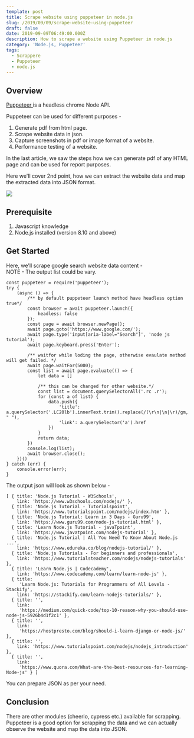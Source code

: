 ```yaml
---
template: post
title: Scrape website using puppeteer in node.js
slug: /2019/09/09/scrape-website-using-puppeteer
draft: false
date: 2019-09-09T06:49:00.000Z
description: How to scrape a website using Puppeteer in node.js
category: 'Node.js, Puppeteer'
tags:
  - Scrappere
  - Puppeteer
  - node.js
---
```

## **Overview**

[Puppeteer ](https://pptr.dev/)is a headless chrome Node API. 

Puppeteer can be used for different purposes -

1. Generate pdf from html page. 
2. Scrape website data in json.
3. Capture screenshots in pdf or image format of a website. 
4. Performance testing of a website.

In the last article, we saw the steps how we can generate pdf of any HTML page and can be used for report purposes.

Here we'll cover 2nd point, how we can extract the website data and map the extracted data into JSON format.

![](/media/untitled-diagram-6-.jpg)

## Prerequisite

1. Javascript knowledge
2. Node.js installed (version 8.10 and above)

## Get Started

Here, we'll scrape google search website data content -\
NOTE - The output list could be vary.

```
const puppeteer = require('puppeteer');
try {
    (async () => {
        /** by default puppeteer launch method have headless option true*/
        const browser = await puppeteer.launch({
            headless: false
        });
        const page = await browser.newPage();
        await page.goto('https://www.google.com/');
        await page.type('input[aria-label="Search"]', 'node js tutorial');
        await page.keyboard.press('Enter');
        
        /** waitfor while loding the page, otherwise evaulate method will get failed. */
        await page.waitFor(5000);
        const list = await page.evaluate(() => {
            let data = []

            /** this can be changed for other website.*/
            const list = document.querySelectorAll('.rc .r');
            for (const a of list) {
                data.push({
                    'title': a.querySelector('.LC20lb').innerText.trim().replace(/(\r\n|\n|\r)/gm, " "),
                    'link': a.querySelector('a').href
                })
            }
            return data;
        })
        console.log(list);
        await browser.close();
    })()
} catch (err) {
    console.error(err);
}
```

The output json will look as shown below -

```
[ { title: 'Node.js Tutorial - W3Schools',
    link: 'https://www.w3schools.com/nodejs/' },
  { title: 'Node.js Tutorial - Tutorialspoint',
    link: 'https://www.tutorialspoint.com/nodejs/index.htm' },
  { title: 'Node.js Tutorial: Learn in 3 Days - Guru99',
    link: 'https://www.guru99.com/node-js-tutorial.html' },
  { title: 'Learn Node.js Tutorial - javaTpoint',
    link: 'https://www.javatpoint.com/nodejs-tutorial' },
  { title: 'Node.js Tutorial | All You Need To Know About Node.js ...',
    link: 'https://www.edureka.co/blog/nodejs-tutorial/' },
  { title: 'Node.js Tutorials - For beginners and professionals',
    link: 'https://www.tutorialsteacher.com/nodejs/nodejs-tutorials' },
  { title: 'Learn Node.js | Codecademy',
    link: 'https://www.codecademy.com/learn/learn-node-js' },
  { title:
     'Learn Node.js: Tutorials for Programmers of All Levels - Stackify',
    link: 'https://stackify.com/learn-nodejs-tutorials/' },
  { title: '',
    link:
     'https://medium.com/quick-code/top-10-reason-why-you-should-use-node-js-5926b4d1f2c1' },
  { title: '',
    link:
     'https://hostpresto.com/blog/should-i-learn-django-or-node-js/' },
  { title: '',
    link: 'https://www.tutorialspoint.com/nodejs/nodejs_introduction' },
  { title: '',
    link:
     'https://www.quora.com/What-are-the-best-resources-for-learning-Node-js' } ]
```

You can prepare JSON as per your need.

## Conclusion

There are other modules (cheerio, cypress etc.) available for scrapping. Puppeteer is a good option for scrapping the data and we can actually observe the website and map the data into JSON.
